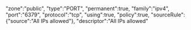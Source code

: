 "zone":"public",
"type":"PORT",
"permanent":true,
"family":"ipv4",
"port":"6379",
"protocol":"tcp",
"using":true,
"policy":true,
"sourceRule":{"source":"All IPs allowed"},
"descriptor":"All IPs allowed"